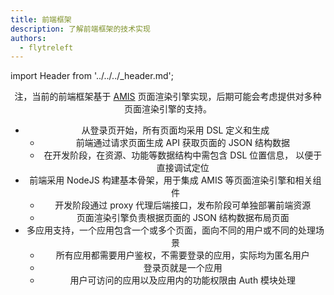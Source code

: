 ```yaml
---
title: 前端框架
description: 了解前端框架的技术实现
authors:
  - flytreleft
---
```


import Header from '../../../\_header.md';

<Header />

注，当前的前端框架基于
[AMIS](https://baidu.github.io/amis/examples/index)
页面渲染引擎实现，后期可能会考虑提供对多种页面渲染引擎的支持。

- 从登录页开始，所有页面均采用 DSL 定义和生成
  - 前端通过请求页面生成 API 获取页面的 JSON 结构数据
  - 在开发阶段，在资源、功能等数据结构中需包含 DSL 位置信息，
    以便于直接调试定位
- 前端采用 NodeJS 构建基本骨架，用于集成 AMIS 等页面渲染引擎和相关组件
  - 开发阶段通过 proxy 代理后端接口，发布阶段可单独部署前端资源
  - 页面渲染引擎负责根据页面的 JSON 结构数据布局页面
- 多应用支持，一个应用包含一个或多个页面，面向不同的用户或不同的处理场景
  - 所有应用都需要用户鉴权，不需要登录的应用，实际均为匿名用户
  - 登录页就是一个应用
  - 用户可访问的应用以及应用内的功能权限由 Auth 模块处理
